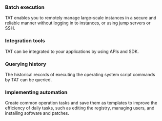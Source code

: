 ### Batch execution
TAT enables you to remotely manage large-scale instances in a secure and reliable manner without logging in to instances, or using jump servers or SSH.

### Integration tools
TAT can be integrated to your applications by using APIs and SDK.

### Querying history
The historical records of executing the operating system script commands by TAT can be queried.

### Implementing automation
Create common operation tasks and save them as templates to improve the efficiency of daily tasks, such as editing the registry, managing users, and installing software and patches.

